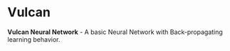 Vulcan
======

**Vulcan Neural Network** - A basic Neural Network with Back-propagating learning behavior.
